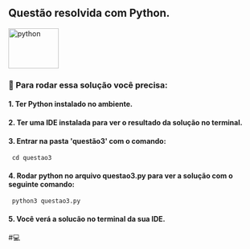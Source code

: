 ## Questão resolvida com Python.
 <img  align="center" alt="python" height="80" width="100" src="https://cdn.jsdelivr.net/gh/devicons/devicon/icons/python/python-original-wordmark.svg" />



### :round_pushpin:	 Para rodar essa solução você precisa:

#### 1. Ter Python instalado no ambiente.
#### 2. Ter uma IDE instalada para ver o resultado da solução no terminal.
#### 3.  Entrar na pasta 'questão3' com o comando:
     cd questao3
#### 4. Rodar python no arquivo questao3.py para ver a solução com o seguinte comando:
     python3 questao3.py

#### 5. Você verá a solucão no terminal da sua IDE.
#:computer: